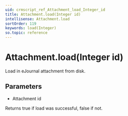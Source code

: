 ```yaml
---
uid: crmscript_ref_Attachment_load_Integer_id
title: Attachment.load(Integer id)
intellisense: Attachment.load
sortOrder: 119
keywords: load(Integer)
so.topic: reference
---
```


# Attachment.load(Integer id)

Load in eJournal attachment from disk.

## Parameters

 - Attachment id

Returns true if load was successful, false if not.

